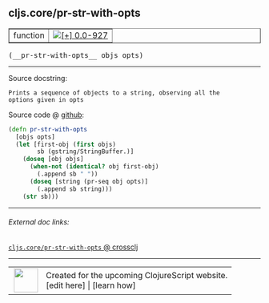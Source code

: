 ## cljs.core/pr-str-with-opts



 <table border="1">
<tr>
<td>function</td>
<td><a href="https://github.com/cljsinfo/cljs-api-docs/tree/0.0-927"><img valign="middle" alt="[+] 0.0-927" title="Added in 0.0-927" src="https://img.shields.io/badge/+-0.0--927-lightgrey.svg"></a> </td>
</tr>
</table>


 <samp>
(__pr-str-with-opts__ objs opts)<br>
</samp>

---





Source docstring:

```
Prints a sequence of objects to a string, observing all the
options given in opts
```


Source code @ [github](https://github.com/clojure/clojurescript/blob/r1006/src/cljs/cljs/core.cljs#L3061-L3072):

```clj
(defn pr-str-with-opts
  [objs opts]
  (let [first-obj (first objs)
        sb (gstring/StringBuffer.)]
    (doseq [obj objs]
      (when-not (identical? obj first-obj)
        (.append sb " "))
      (doseq [string (pr-seq obj opts)]
        (.append sb string)))
    (str sb)))
```

<!--
Repo - tag - source tree - lines:

 <pre>
clojurescript @ r1006
└── src
    └── cljs
        └── cljs
            └── <ins>[core.cljs:3061-3072](https://github.com/clojure/clojurescript/blob/r1006/src/cljs/cljs/core.cljs#L3061-L3072)</ins>
</pre>

-->

---



###### External doc links:

[`cljs.core/pr-str-with-opts` @ crossclj](http://crossclj.info/fun/cljs.core.cljs/pr-str-with-opts.html)<br>

---

 <table>
<tr><td>
<img valign="middle" align="right" width="48px" src="http://i.imgur.com/Hi20huC.png">
</td><td>
Created for the upcoming ClojureScript website.<br>
[edit here] | [learn how]
</td></tr></table>

[edit here]:https://github.com/cljsinfo/cljs-api-docs/blob/master/cljsdoc/cljs.core/pr-str-with-opts.cljsdoc
[learn how]:https://github.com/cljsinfo/cljs-api-docs/wiki/cljsdoc-files

<!--

This information was too distracting to show to readers, but I'll leave it
commented here since it is helpful to:

- pretty-print the data used to generate this document
- and show how to retrieve that data



The API data for this symbol:

```clj
{:ns "cljs.core",
 :name "pr-str-with-opts",
 :signature ["[objs opts]"],
 :history [["+" "0.0-927"]],
 :type "function",
 :full-name-encode "cljs.core/pr-str-with-opts",
 :source {:code "(defn pr-str-with-opts\n  [objs opts]\n  (let [first-obj (first objs)\n        sb (gstring/StringBuffer.)]\n    (doseq [obj objs]\n      (when-not (identical? obj first-obj)\n        (.append sb \" \"))\n      (doseq [string (pr-seq obj opts)]\n        (.append sb string)))\n    (str sb)))",
          :title "Source code",
          :repo "clojurescript",
          :tag "r1006",
          :filename "src/cljs/cljs/core.cljs",
          :lines [3061 3072]},
 :full-name "cljs.core/pr-str-with-opts",
 :docstring "Prints a sequence of objects to a string, observing all the\noptions given in opts"}

```

Retrieve the API data for this symbol:

```clj
;; from Clojure REPL
(require '[clojure.edn :as edn])
(-> (slurp "https://raw.githubusercontent.com/cljsinfo/cljs-api-docs/catalog/cljs-api.edn")
    (edn/read-string)
    (get-in [:symbols "cljs.core/pr-str-with-opts"]))
```

-->
